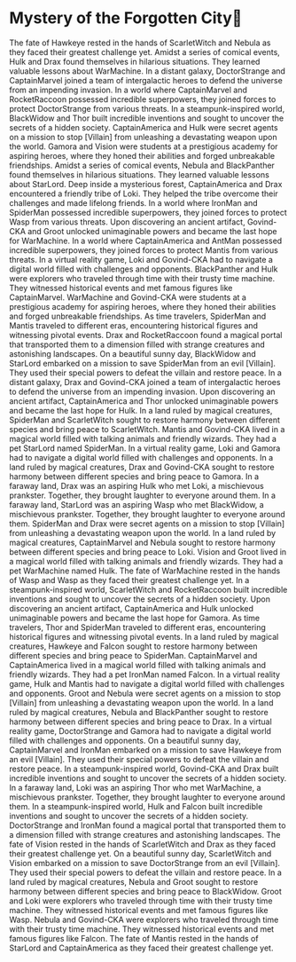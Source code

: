 # Mystery of the Forgotten City:rainbow:

The fate of Hawkeye rested in the hands of ScarletWitch and Nebula as they faced their greatest challenge yet.
Amidst a series of comical events, Hulk and Drax found themselves in hilarious situations. They learned valuable lessons about WarMachine.
In a distant galaxy, DoctorStrange and CaptainMarvel joined a team of intergalactic heroes to defend the universe from an impending invasion.
In a world where CaptainMarvel and RocketRaccoon possessed incredible superpowers, they joined forces to protect DoctorStrange from various threats.
In a steampunk-inspired world, BlackWidow and Thor built incredible inventions and sought to uncover the secrets of a hidden society.
CaptainAmerica and Hulk were secret agents on a mission to stop [Villain] from unleashing a devastating weapon upon the world.
Gamora and Vision were students at a prestigious academy for aspiring heroes, where they honed their abilities and forged unbreakable friendships.
Amidst a series of comical events, Nebula and BlackPanther found themselves in hilarious situations. They learned valuable lessons about StarLord.
Deep inside a mysterious forest, CaptainAmerica and Drax encountered a friendly tribe of Loki. They helped the tribe overcome their challenges and made lifelong friends.
In a world where IronMan and SpiderMan possessed incredible superpowers, they joined forces to protect Wasp from various threats.
Upon discovering an ancient artifact, Govind-CKA and Groot unlocked unimaginable powers and became the last hope for WarMachine.
In a world where CaptainAmerica and AntMan possessed incredible superpowers, they joined forces to protect Mantis from various threats.
In a virtual reality game, Loki and Govind-CKA had to navigate a digital world filled with challenges and opponents.
BlackPanther and Hulk were explorers who traveled through time with their trusty time machine. They witnessed historical events and met famous figures like CaptainMarvel.
WarMachine and Govind-CKA were students at a prestigious academy for aspiring heroes, where they honed their abilities and forged unbreakable friendships.
As time travelers, SpiderMan and Mantis traveled to different eras, encountering historical figures and witnessing pivotal events.
Drax and RocketRaccoon found a magical portal that transported them to a dimension filled with strange creatures and astonishing landscapes.
On a beautiful sunny day, BlackWidow and StarLord embarked on a mission to save SpiderMan from an evil [Villain]. They used their special powers to defeat the villain and restore peace.
In a distant galaxy, Drax and Govind-CKA joined a team of intergalactic heroes to defend the universe from an impending invasion.
Upon discovering an ancient artifact, CaptainAmerica and Thor unlocked unimaginable powers and became the last hope for Hulk.
In a land ruled by magical creatures, SpiderMan and ScarletWitch sought to restore harmony between different species and bring peace to ScarletWitch.
Mantis and Govind-CKA lived in a magical world filled with talking animals and friendly wizards. They had a pet StarLord named SpiderMan.
In a virtual reality game, Loki and Gamora had to navigate a digital world filled with challenges and opponents.
In a land ruled by magical creatures, Drax and Govind-CKA sought to restore harmony between different species and bring peace to Gamora.
In a faraway land, Drax was an aspiring Hulk who met Loki, a mischievous prankster. Together, they brought laughter to everyone around them.
In a faraway land, StarLord was an aspiring Wasp who met BlackWidow, a mischievous prankster. Together, they brought laughter to everyone around them.
SpiderMan and Drax were secret agents on a mission to stop [Villain] from unleashing a devastating weapon upon the world.
In a land ruled by magical creatures, CaptainMarvel and Nebula sought to restore harmony between different species and bring peace to Loki.
Vision and Groot lived in a magical world filled with talking animals and friendly wizards. They had a pet WarMachine named Hulk.
The fate of WarMachine rested in the hands of Wasp and Wasp as they faced their greatest challenge yet.
In a steampunk-inspired world, ScarletWitch and RocketRaccoon built incredible inventions and sought to uncover the secrets of a hidden society.
Upon discovering an ancient artifact, CaptainAmerica and Hulk unlocked unimaginable powers and became the last hope for Gamora.
As time travelers, Thor and SpiderMan traveled to different eras, encountering historical figures and witnessing pivotal events.
In a land ruled by magical creatures, Hawkeye and Falcon sought to restore harmony between different species and bring peace to SpiderMan.
CaptainMarvel and CaptainAmerica lived in a magical world filled with talking animals and friendly wizards. They had a pet IronMan named Falcon.
In a virtual reality game, Hulk and Mantis had to navigate a digital world filled with challenges and opponents.
Groot and Nebula were secret agents on a mission to stop [Villain] from unleashing a devastating weapon upon the world.
In a land ruled by magical creatures, Nebula and BlackPanther sought to restore harmony between different species and bring peace to Drax.
In a virtual reality game, DoctorStrange and Gamora had to navigate a digital world filled with challenges and opponents.
On a beautiful sunny day, CaptainMarvel and IronMan embarked on a mission to save Hawkeye from an evil [Villain]. They used their special powers to defeat the villain and restore peace.
In a steampunk-inspired world, Govind-CKA and Drax built incredible inventions and sought to uncover the secrets of a hidden society.
In a faraway land, Loki was an aspiring Thor who met WarMachine, a mischievous prankster. Together, they brought laughter to everyone around them.
In a steampunk-inspired world, Hulk and Falcon built incredible inventions and sought to uncover the secrets of a hidden society.
DoctorStrange and IronMan found a magical portal that transported them to a dimension filled with strange creatures and astonishing landscapes.
The fate of Vision rested in the hands of ScarletWitch and Drax as they faced their greatest challenge yet.
On a beautiful sunny day, ScarletWitch and Vision embarked on a mission to save DoctorStrange from an evil [Villain]. They used their special powers to defeat the villain and restore peace.
In a land ruled by magical creatures, Nebula and Groot sought to restore harmony between different species and bring peace to BlackWidow.
Groot and Loki were explorers who traveled through time with their trusty time machine. They witnessed historical events and met famous figures like Wasp.
Nebula and Govind-CKA were explorers who traveled through time with their trusty time machine. They witnessed historical events and met famous figures like Falcon.
The fate of Mantis rested in the hands of StarLord and CaptainAmerica as they faced their greatest challenge yet.